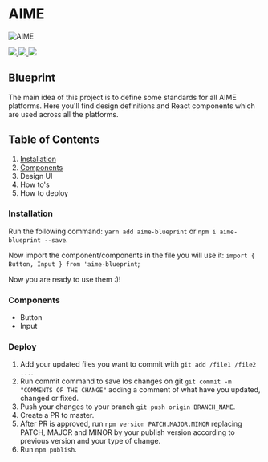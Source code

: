 # AIME

![AIME](https://d2ylaz7bdw65jx.cloudfront.net/assets/images/aime-logo.svg)

<a href="https://npmjs.com/package/aime-blueprint">
  <img src="https://img.shields.io/npm/dm/aime-blueprint.svg">
</a>
<a href="https://npmjs.com/package/aime-blueprint">
  <img src="https://img.shields.io/npm/v/aime-blueprint.svg">
</a>
<a href="https://npmjs.com/package/aime-blueprint">
  <img src="https://img.shields.io/badge/module%20formats-umd%2C%20cjs%2C%20esm-green.svg">
</a>

## Blueprint

The main idea of this project is to define some standards for all AIME platforms. Here you'll find design definitions and React components which are used across all the platforms.

## Table of Contents

1. [Installation](#installation)
2. [Components](#components)
3. Design UI
4. How to's
5. How to deploy

### Installation

Run the following command:
`yarn add aime-blueprint` or `npm i aime-blueprint --save`.

Now import the component/components in the file you will use it:
`import { Button, Input } from 'aime-blueprint`;

Now you are ready to use them :)!

### Components

- Button
- Input

### Deploy

1. Add your updated files you want to commit with `git add /file1 /file2 ...`.
2. Run commit command to save los changes on git `git commit -m "COMMENTS OF THE CHANGE"` adding a comment of what have you updated, changed or fixed.
3. Push your changes to your branch `git push origin BRANCH_NAME`.
4. Create a PR to master.
5. After PR is approved, run `npm version PATCH.MAJOR.MINOR` replacing PATCH, MAJOR and MINOR by your publish version according to previous version and your type of change.
6. Run `npm publish`.
